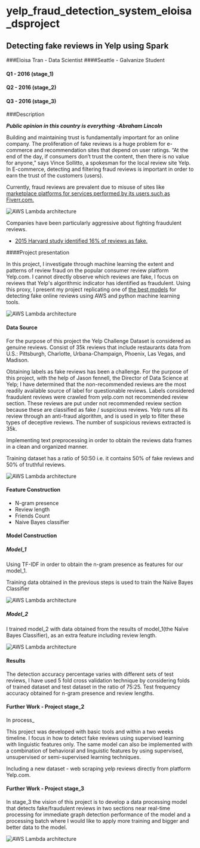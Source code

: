 # yelp_fraud_detection_system_eloisa_dsproject

## Detecting fake reviews in Yelp using Spark 

###Eloisa Tran - Data Scientist
####Seattle - Galvanize Student

#### Q1  - 2016 (stage_1)
#### Q2 - 2016 (stage_2)
#### Q3 - 2016 (stage_3)

###Description

***Public opinion in this country is everything***
***-Abraham Lincoln***

Building and maintaining trust is fundamentally important for an online company. The proliferation of fake reviews is a huge problem for e-commerce and recommendation sites that depend on user ratings. “At the end of the day, if consumers don’t trust the content, then there is no value for anyone,” says Vince Sollitto, a spokesman for the local review site Yelp. In E-commerce, detecting and filtering fraud reviews is important in order to earn the trust of the customers (users).

Currently, fraud reviews are prevalent due to misuse of sites like [marketplace platforms for services performed by its users such as Fiverr.com.](http://www.geekwire.com/2015/after-conducting-undercover-sting-amazon-files-suit-against-1000-fiverr-users-over-fake-product-reviews/)

![AWS Lambda architecture](https://s3-us-west-2.amazonaws.com/fake-reviews-project/fake_reviews_fiver.png)

Companies have been particularly aggressive about fighting fraudulent reviews.

* [2015 Harvard study identified 16% of reviews as fake.](http://officialblog.yelp.com/2013/09/fake-reviews-on-yelp-dont-worry-weve-got-your-back.html)


####Project presentation

In this project, I investigate through machine learning the extent and patterns of review fraud on the popular consumer review platform Yelp.com. I cannot directly observe which reviews are fake, I focus on reviews that Yelp's algorithmic indicator has identified as fraudulent.  Using this proxy, I present my project replicating one of [the best models](http://www.bloomberg.com/bw/magazine/a-lie-detector-test-for-online-reviewers-09292011.html) for detecting fake online reviews using AWS and python machine learning tools.


![AWS Lambda architecture](https://s3-us-west-2.amazonaws.com/fake-reviews-project/01_project_presentation.png)
 
 
#### Data Source
 
For the purpose of this project the Yelp Challenge Dataset is considered as genuine reviews. Consist of 35k reviews that include restaurants data from U.S.: Pittsburgh, Charlotte, Urbana-Champaign, Phoenix, Las Vegas, and Madison.

Obtaining labels as fake reviews has been a challenge. For the purpose of this project, with the help of Jason fennell, the Director of Data Science at Yelp; I have determined that the non-recommended reviews are the most readily available source of label for questionable reviews. Labels considered fraudulent reviews were crawled from yelp.com not recommended review section.  These reviews are put under not recommended review section because these are classified as fake / suspicious reviews. Yelp runs all its review through an anti-fraud algorithm, and is used in yelp to filter these types of deceptive reviews. The number of suspicious reviews extracted is 35k.

Implementing text preprocessing in order to obtain the reviews data frames in a clean and organized manner.

Training dataset has a ratio of 50:50 i.e. it contains 50% of fake reviews and 50% of truthful reviews.

![AWS Lambda architecture](https://s3-us-west-2.amazonaws.com/fake-reviews-project/02_data_source.png)

#### Feature Construction 

* N-gram presence
* Review length
* Friends Count
* Naive Bayes classifier


#### Model Construction
##### Model_1

Using TF-IDF in order to obtain the n-gram presence as features for our model_1. 

Training data obtained in the previous steps is used to train the Naïve Bayes Classifier

![AWS Lambda architecture](https://s3-us-west-2.amazonaws.com/fake-reviews-project/03_model_01.png)


##### Model_2

I trained model_2 with data obtained from the results of model_1(the Naïve Bayes Classifier), as an extra feature including review length.


![AWS Lambda architecture](https://s3-us-west-2.amazonaws.com/fake-reviews-project/04_model_2.png)

#### Results

The detection accuracy percentage varies with different sets of test reviews, I have used 5 fold cross validation technique by considering folds of trained dataset and test dataset in the ratio of 75:25.  Test frequency accuracy obtained for n-gram presence and review lengths.

#### Further Work - Project stage_2

In process_

This project was developed with basic tools and within a two weeks timeline. I focus in how to detect fake reviews using supervised learning with linguistic features only. The same model can also be implemented with a combination of behavioral and linguistic features by using supervised, unsupervised or semi-supervised learning techniques. 

Including a new dataset - web scraping yelp reviews directly from platform Yelp.com.

#### Further Work - Project stage_3

In stage_3 the vision of this project is to develop a data processing model that detects fake/fraudulent reviews in two sections near real-time processing for immediate graph detection performance of the model and a processing batch where I would like to apply more training and bigger and better data to the model.


![AWS Lambda architecture](https://s3-us-west-2.amazonaws.com/fake-reviews-project/05_yelp_lambda_architecture.png)
